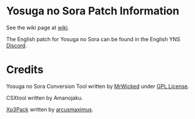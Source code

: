 # Yosuga no Sora Patch Information
See the wiki page at [wiki](https://github.com/EnormousSpud/YnS-Wiki/wiki).

The English patch for Yosuga no Sora can be found in the English YNS [Discord](https://discord.com/invite/zTnGA5p).

# Credits
Yosuga no Sora Conversion Tool written by [MrWicked](https://github.com/TheRealMrWicked) under [GPL License](https://github.com/TheRealMrWicked/Yosuga-no-Sora-Patch-Conversion/blob/main/LICENSE).

CSXtool written by Amanojaku.

[Xp3Pack](https://github.com/arcusmaximus/KirikiriTools) written by [arcusmaximus](https://github.com/arcusmaximus).

